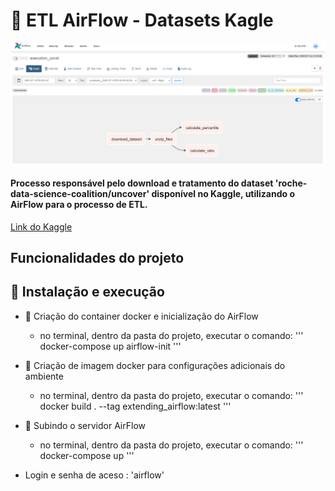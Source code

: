 # :hammer: ETL AirFlow - Datasets Kagle

<img src="/img/dag.png" alt="DAG de execução"/>

#### Processo responsável pelo download e tratamento do dataset 'roche-data-science-coalition/uncover' disponível no Kaggle, utilizando o AirFlow para o processo de ETL.

[Link do Kaggle](https://www.kaggle.com/roche-data-science-coalition/uncover)

## Funcionalidades do projeto


## :hammer: Instalação e execução

 * :hammer: Criação do container docker e inicialização do AirFlow
    - no terminal, dentro da pasta do projeto, executar o comando:
    '''
        docker-compose up airflow-init
    '''
 * :hammer: Criação de imagem docker para configurações adicionais do ambiente
    - no terminal, dentro da pasta do projeto, executar o comando:
    '''
        docker build . --tag extending_airflow:latest
    '''

 * :hammer: Subindo o servidor AirFlow
    - no terminal, dentro da pasta do projeto, executar o comando:
    '''
        docker-compose up
    '''
 
 * Login e senha de aceso : 'airflow'



    
